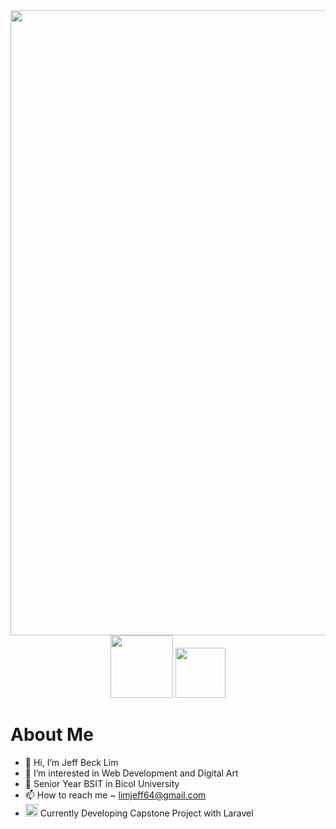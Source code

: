 <div >
    <img src="https://lh3.googleusercontent.com/pw/AIL4fc9MbLKB0NRkofR1qpBBTNkmZ1k9ppp2GZgBMHj3OvDBzl4Lv2I6COcXHXzQ0AbLDZFhoInNxtUipLB4X_nMpkfZ7Zw2dqdlV24ijV0K14oxuAr8vDguyuRTRBpGAYvGnPkaDGVBDSFp6KTB1pxfBqqfMdP5MtXjBOHfZigXC0nxo4ncZ3vksZm7VHrRzSZlUp8Js9nMo5fwkUEXsKq7qp_JW5nWVok1WGJLm4nBpRxh7_LCM7nqQUl3iHEQtPF-ejWcPJQ4bjCZOJk7wZWao1h5LuOlpIjPsJZtLc3eFCh06MD_zpzoH_mf2IAW1srRPteZ9INzlg6Ijbt6-rBq9vWCL2vlMzYvA0MTnC2P6odZYC1t6Xy-dMJgamt7HsGShwdwLCyW5iTgNaE8t296hcr3-vTeEw2S5yDzGnAD4tO9Wulyw1E2_BKh6iwMpHSreoma2cuCaEB3D4y2LcBNqjvkrR2u6XQ7Izo7p6UG4Om91lF8_fmCxY_yVuHlQwGuGQQBb-spuIy-Kmb73KOYXCt96FfTwekDwBggRWw2rhBs7XNDSzPBOCisvlX4s_BHXwsjT8KoCYtc1kIuEPulQUjz8r_MEcmjzEbl3uKBaEdNpIBG_vQecPyd0kB47EKUJko2ejODxoUjFReqahMwnDECpF8LVIJDN_jhM9KgD5EY6nFvsGITk2bwrcnDnRbUTjYrT7a7cuPQLPnu6IKTw1RAuRA5Qb2L_alYBknSjgSoJcVGPABFjakfZ4KtXkb6Oo1L9b_tGvuq6mQkkU5nYL_2EgnVA3d0038hRRYl62VLSwaFEu2kE-a0ZB9hyROcS9UeM16jjKOCHOvCaFF98KbSyt6V_p7CD7wuYqL98vtXUTmGwA9pX3AlFOctgO3WrtEdkyvsYmgp89YoDV2dMu-dNBp8eSuUpbtKkblzH300GzjCDjJCRQ58vtUKXw=w1845-h738-s-no?authuser=0" style="width: 1000px;"/>
</div>
<div id="header" align="center" >
  <img src="https://bestanimations.com/media/knights-rpg/1157056055knight-pixel-art.gif" style="width: 100px;"/>
  <img src="https://i.giphy.com/media/1wmdI5Nk5MjD0XIwdy/giphy.webp" style="width: 80px;"/>
</div>

 
 # About Me
 
- 👋 Hi, I’m Jeff Beck Lim
- 👀 I’m interested in Web Development and Digital Art
- 🍎 Senior Year BSIT in Bicol University 
- 📫 How to reach me ~ limjeff64@gmail.com
-  <img src="https://static-00.iconduck.com/assets.00/laravel-icon-1990x2048-xawylrh0.png" style="width: 20px;"/> Currently Developing Capstone Project with Laravel

<!---
JeffBeckLim/JeffBeckLim is a ✨ special ✨ repository because its `README.md` (this file) appears on your GitHub profile.
You can click the Preview link to take a look at your changes.
--->
